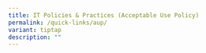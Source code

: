 ```yaml
---
title: IT Policies & Practices (Acceptable Use Policy)
permalink: /quick-links/aup/
variant: tiptap
description: ""
---
```

